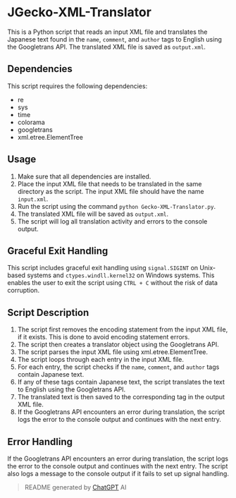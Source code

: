 # JGecko-XML-Translator

This is a Python script that reads an input XML file and translates the Japanese text found in the `name`, `comment`, and `author` tags to English using the Googletrans API. The translated XML file is saved as `output.xml`.

## Dependencies

This script requires the following dependencies:

*    re
*    sys
*    time
*    colorama
*    googletrans
*    xml.etree.ElementTree

## Usage

1.    Make sure that all dependencies are installed.
2.    Place the input XML file that needs to be translated in the same directory as the script. The input XML file should have the name `input.xml`.
3.    Run the script using the command `python Gecko-XML-Translator.py`.
4.    The translated XML file will be saved as `output.xml`.
5.    The script will log all translation activity and errors to the console output.

## Graceful Exit Handling

This script includes graceful exit handling using `signal.SIGINT` on Unix-based systems and `ctypes.windll.kernel32` on Windows systems. This enables the user to exit the script using `CTRL + C` without the risk of data corruption.

## Script Description

1.    The script first removes the encoding statement from the input XML file, if it exists. This is done to avoid encoding statement errors.
2.    The script then creates a translator object using the Googletrans API.
3.    The script parses the input XML file using xml.etree.ElementTree.
4.    The script loops through each entry in the input XML file.
5.    For each entry, the script checks if the `name`, `comment`, and `author` tags contain Japanese text.
6.    If any of these tags contain Japanese text, the script translates the text to English using the Googletrans API.
7.    The translated text is then saved to the corresponding tag in the output XML file.
8.    If the Googletrans API encounters an error during translation, the script logs the error to the console output and continues with the next entry.

## Error Handling

If the Googletrans API encounters an error during translation, the script logs the error to the console output and continues with the next entry. The script also logs a message to the console output if it fails to set up signal handling.

> README generated by [ChatGPT](https://chat.openai.com) AI
